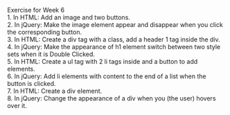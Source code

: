 Exercise for Week 6<br>
	1. In HTML: Add an image and two buttons.<br>
	2. In jQuery: Make the image element appear and disappear when you click the corresponding button.<br>
	3. In HTML: Create a div tag with a class, add a header 1 tag inside the div.<br>
	4. In jQuery: Make the appearance of h1 element switch between two style sets when it is Double Clicked.<br>
	5. In HTML: Create a ul tag with 2 li tags inside and a button to add elements.<br>
	6. In jQuery: Add li elements with content to the end of a list when the button is clicked.<br>
	7. In HTML: Create a div element.<br>
	8. In jQuery: Change the appearance of a div when you (the user) hovers over it.<br> 
	